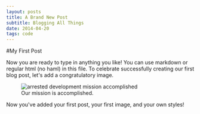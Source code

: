 ```yaml
---
layout: posts
title: A Brand New Post
subtitle: Blogging All Things
date: 2014-04-20
tags: code
---
```


#My First Post

Now you are ready to type in anything you like! You can use markdown or regular html (no haml) in this file. To celebrate successfully creating our first blog post, let's add a congratulatory image.

<figure>

  <div class="image">
  <img src="http://goo.gl/KAXA3" alt="arrested development mission accomplished">
  </div>

  <figcaption>
    Our mission is accomplished.
  </figcaption>

</figure>

Now you've added your first post, your first image, and your own styles!
